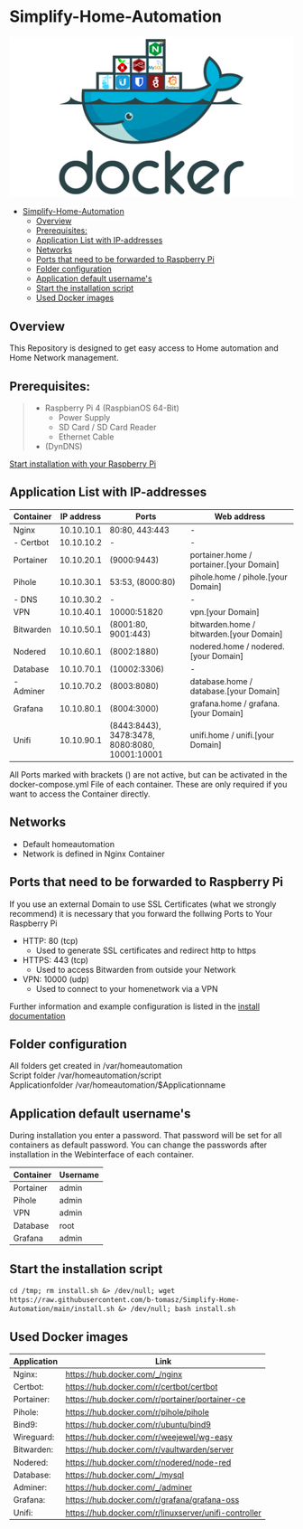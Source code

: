# Simplify-Home-Automation

<img src="Documentation/Images/Readme000.png" alt="title"/>

- [Simplify-Home-Automation](#simplify-home-automation)
  - [Overview](#overview)
  - [Prerequisites:](#prerequisites)
  - [Application List with IP-addresses](#application-list-with-ip-addresses)
  - [Networks](#networks)
  - [Ports that need to be forwarded to Raspberry Pi](#ports-that-need-to-be-forwarded-to-raspberry-pi)
  - [Folder configuration](#folder-configuration)
  - [Application default username's](#application-default-usernames)
  - [Start the installation script](#start-the-installation-script)
  - [Used Docker images](#used-docker-images)

## Overview

This Repository is designed to get easy access to Home automation and Home Network management.

## Prerequisites:

> - Raspberry Pi 4 (RaspbianOS 64-Bit)
>    - Power Supply
>    - SD Card / SD Card Reader
>    - Ethernet Cable
> - (DynDNS)

[Start installation with your Raspberry Pi](Documentation/01-setup.md)

## Application List with IP-addresses

| Container | IP address | Ports                                             | Web address                              |
| --------- | ---------- | ------------------------------------------------- | ---------------------------------------- |
| Nginx     | 10.10.10.1 | 80:80, 443:443                                    | -                                        |
| - Certbot | 10.10.10.2 | -                                                 | -                                        |
| Portainer | 10.10.20.1 | (9000:9443)                                       | portainer.home / portainer.[your Domain] |
| Pihole    | 10.10.30.1 | 53:53, (8000:80)                                  | pihole.home / pihole.[your Domain]       |
| - DNS     | 10.10.30.2 | -                                                 | -                                        |
| VPN       | 10.10.40.1 | 10000:51820                                       | vpn.[your Domain]                        |
| Bitwarden | 10.10.50.1 | (8001:80, 9001:443)                               | bitwarden.home / bitwarden.[your Domain] |
| Nodered   | 10.10.60.1 | (8002:1880)                                       | nodered.home / nodered.[your Domain]     |
| Database  | 10.10.70.1 | (10002:3306)                                      | -                                        |
| - Adminer | 10.10.70.2 | (8003:8080)                                       | database.home / database.[your Domain]   |
| Grafana   | 10.10.80.1 | (8004:3000)                                       | grafana.home / grafana.[your Domain]     |
| Unifi     | 10.10.90.1 | (8443:8443), 3478:3478,<br />8080:8080, 10001:10001 | unifi.home / unifi.[your Domain]         |

All Ports marked with brackets () are not active, but can be activated in the docker-compose.yml File of each container. These are only required if you want to access the Container directly.

## Networks

- Default homeautomation
- Network is defined in Nginx Container

## Ports that need to be forwarded to Raspberry Pi

If you use an external Domain to use SSL Certificates (what we strongly recommend) it is necessary that you forward the follwing Ports to Your Raspberry Pi 

- HTTP: 80 (tcp)
  - Used to generate SSL certificates and redirect http to https
- HTTPS: 443 (tcp)
  - Used to access Bitwarden from outside your Network
- VPN: 10000 (udp)
  - Used to connect to your homenetwork via a VPN

Further information and example configuration is listed in the [install documentation](Documentation/02-install.md#ports-that-need-to-be-forwarded-to-raspberry-pi)

## Folder configuration

All folders get created in  /var/homeautomation \
Script folder               /var/homeautomation/script \
Applicationfolder           /var/homeautomation/$Applicationname

## Application default username's

During installation you enter a password. That password will be set for all containers as default password. You can change the passwords after installation in the Webinterface of each container.

| Container | Username |
| --------- | -------- |
| Portainer | admin    |
| Pihole    | admin    |
| VPN       | admin    |
| Database  | root     |
| Grafana   | admin    |

## Start the installation script
```
cd /tmp; rm install.sh &> /dev/null; wget https://raw.githubusercontent.com/b-tomasz/Simplify-Home-Automation/main/install.sh &> /dev/null; bash install.sh
```

## Used Docker images
| Application | Link                                                  |
| ----------- | ----------------------------------------------------- |
| Nginx:      | https://hub.docker.com/_/nginx                        |
| Certbot:    | https://hub.docker.com/r/certbot/certbot              |
| Portainer:  | https://hub.docker.com/r/portainer/portainer-ce       |
| Pihole:     | https://hub.docker.com/r/pihole/pihole                |
| Bind9:      | https://hub.docker.com/r/ubuntu/bind9                 |
| Wireguard:  | https://hub.docker.com/r/weejewel/wg-easy             |
| Bitwarden:  | https://hub.docker.com/r/vaultwarden/server           |
| Nodered:    | https://hub.docker.com/r/nodered/node-red             |
| Database:   | https://hub.docker.com/_/mysql                        |
| Adminer:    | https://hub.docker.com/_/adminer                      |
| Grafana:    | https://hub.docker.com/r/grafana/grafana-oss          |
| Unifi:      | https://hub.docker.com/r/linuxserver/unifi-controller |